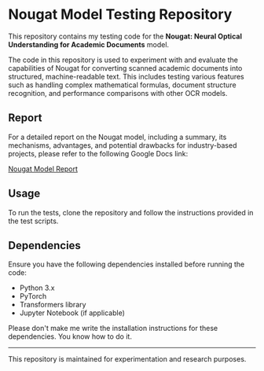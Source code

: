 # Nougat Model Testing Repository

This repository contains my testing code for the **Nougat: Neural Optical Understanding for Academic Documents** model. 

The code in this repository is used to experiment with and evaluate the capabilities of Nougat for converting scanned academic documents into structured, machine-readable text. This includes testing various features such as handling complex mathematical formulas, document structure recognition, and performance comparisons with other OCR models.

## Report

For a detailed report on the Nougat model, including a summary, its mechanisms, advantages, and potential drawbacks for industry-based projects, please refer to the following Google Docs link:

[Nougat Model Report](https://docs.google.com/document/d/1lSiLxJbAyUTFw5KFvqQuZ5zmf5v6EsjqIzfZRXUGABA/edit?usp=sharing)

## Usage

To run the tests, clone the repository and follow the instructions provided in the test scripts. 

## Dependencies

Ensure you have the following dependencies installed before running the code:
- Python 3.x
- PyTorch
- Transformers library
- Jupyter Notebook (if applicable)

Please don't make me write the installation instructions for these dependencies. You know how to do it.

---

This repository is maintained for experimentation and research purposes.
